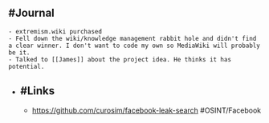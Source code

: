 ## #Journal
	- extremism.wiki purchased
	- Fell down the wiki/knowledge management rabbit hole and didn't find a clear winner. I don't want to code my own so MediaWiki will probably be it.
	- Talked to [[James]] about the project idea. He thinks it has potential.
- ## #Links
	- https://github.com/curosim/facebook-leak-search #OSINT/Facebook